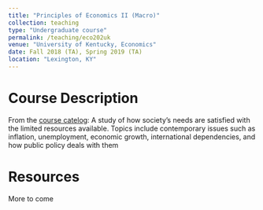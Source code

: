 ```yaml
---
title: "Principles of Economics II (Macro)"
collection: teaching
type: "Undergraduate course"
permalink: /teaching/eco202uk
venue: "University of Kentucky, Economics"
date: Fall 2018 (TA), Spring 2019 (TA)
location: "Lexington, KY"
---
```



Course Description
======
From the [course catelog](http://www.uky.edu/registrar/bulletinCurrent/courses/ECO.pdf): 
A study of how society’s needs are satisfied with the limited resources available. Topics include contemporary issues such as inflation, unemployment, economic growth, international dependencies, and how public policy deals with them

Resources 
======
More to come 

